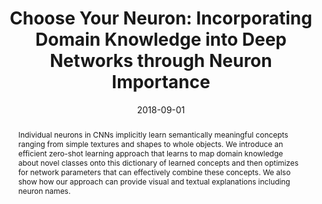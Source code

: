 ---
title: "Choose Your Neuron: Incorporating Domain Knowledge into Deep Networks through Neuron Importance"
authors:
- Ramprasaath R. Selvaraju
- Prithvijit Chattopadhyay
- Mohamed Elhoseiny
- Tilak Sharma
- Dhruv Batra
- Devi Parikh
- Stefan Lee
date: "2018-09-01"
publication: "ECCV"
publication_types: ["1"]
abstract: "Individual neurons in CNNs implicitly learn semantically meaningful concepts ranging from simple textures and shapes to whole objects. We introduce an efficient zero-shot learning approach that learns to map domain knowledge about novel classes onto this dictionary of learned concepts and then optimizes for network parameters that can effectively combine these concepts. We also show how our approach can provide visual and textual explanations including neuron names."
featured: true
image:
  filename: niwt_teaser
  focal_point: Smart
  preview_only: false
links:
- name: arXiv
  url: https://arxiv.org/abs/1808.02861
- name: Blog
  url: https://mlatgt.blog/2018/09/05/choose-your-neuron-incorporating-domain-knowledge-through-neuron-importance/
- name: Code
  url: https://github.com/ramprs/neuron-importance-zsl
--- 